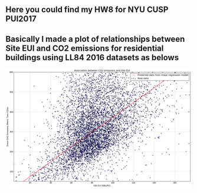 ## Here you could find my HW8 for NYU CUSP PUI2017
## Basically I made a plot of relationships between Site EUI and CO2 emissions for residential buildings using LL84 2016 datasets as belows

![Alt text](plot.png)